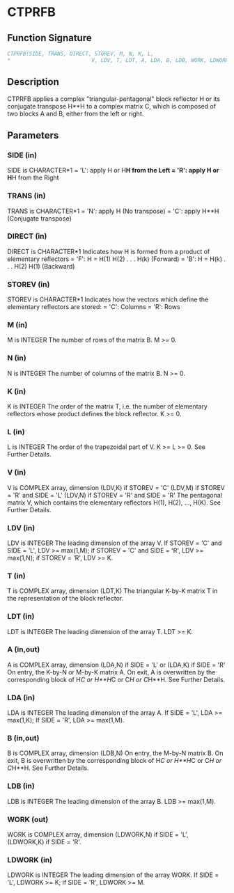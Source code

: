 # CTPRFB

## Function Signature

```fortran
CTPRFB(SIDE, TRANS, DIRECT, STOREV, M, N, K, L,
*                          V, LDV, T, LDT, A, LDA, B, LDB, WORK, LDWORK)
```

## Description


 CTPRFB applies a complex "triangular-pentagonal" block reflector H or its
 conjugate transpose H**H to a complex matrix C, which is composed of two
 blocks A and B, either from the left or right.


## Parameters

### SIDE (in)

SIDE is CHARACTER*1 = 'L': apply H or H**H from the Left = 'R': apply H or H**H from the Right

### TRANS (in)

TRANS is CHARACTER*1 = 'N': apply H (No transpose) = 'C': apply H**H (Conjugate transpose)

### DIRECT (in)

DIRECT is CHARACTER*1 Indicates how H is formed from a product of elementary reflectors = 'F': H = H(1) H(2) . . . H(k) (Forward) = 'B': H = H(k) . . . H(2) H(1) (Backward)

### STOREV (in)

STOREV is CHARACTER*1 Indicates how the vectors which define the elementary reflectors are stored: = 'C': Columns = 'R': Rows

### M (in)

M is INTEGER The number of rows of the matrix B. M >= 0.

### N (in)

N is INTEGER The number of columns of the matrix B. N >= 0.

### K (in)

K is INTEGER The order of the matrix T, i.e. the number of elementary reflectors whose product defines the block reflector. K >= 0.

### L (in)

L is INTEGER The order of the trapezoidal part of V. K >= L >= 0. See Further Details.

### V (in)

V is COMPLEX array, dimension (LDV,K) if STOREV = 'C' (LDV,M) if STOREV = 'R' and SIDE = 'L' (LDV,N) if STOREV = 'R' and SIDE = 'R' The pentagonal matrix V, which contains the elementary reflectors H(1), H(2), ..., H(K). See Further Details.

### LDV (in)

LDV is INTEGER The leading dimension of the array V. If STOREV = 'C' and SIDE = 'L', LDV >= max(1,M); if STOREV = 'C' and SIDE = 'R', LDV >= max(1,N); if STOREV = 'R', LDV >= K.

### T (in)

T is COMPLEX array, dimension (LDT,K) The triangular K-by-K matrix T in the representation of the block reflector.

### LDT (in)

LDT is INTEGER The leading dimension of the array T. LDT >= K.

### A (in,out)

A is COMPLEX array, dimension (LDA,N) if SIDE = 'L' or (LDA,K) if SIDE = 'R' On entry, the K-by-N or M-by-K matrix A. On exit, A is overwritten by the corresponding block of H*C or H**H*C or C*H or C*H**H. See Further Details.

### LDA (in)

LDA is INTEGER The leading dimension of the array A. If SIDE = 'L', LDA >= max(1,K); If SIDE = 'R', LDA >= max(1,M).

### B (in,out)

B is COMPLEX array, dimension (LDB,N) On entry, the M-by-N matrix B. On exit, B is overwritten by the corresponding block of H*C or H**H*C or C*H or C*H**H. See Further Details.

### LDB (in)

LDB is INTEGER The leading dimension of the array B. LDB >= max(1,M).

### WORK (out)

WORK is COMPLEX array, dimension (LDWORK,N) if SIDE = 'L', (LDWORK,K) if SIDE = 'R'.

### LDWORK (in)

LDWORK is INTEGER The leading dimension of the array WORK. If SIDE = 'L', LDWORK >= K; if SIDE = 'R', LDWORK >= M.

